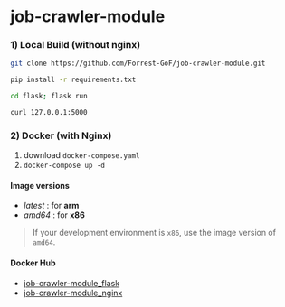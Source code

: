# job-crawler-module

### 1) Local Build (without nginx)
```sh 
git clone https://github.com/Forrest-GoF/job-crawler-module.git
```

```sh
pip install -r requirements.txt
```

```sh
cd flask; flask run
```

```sh
curl 127.0.0.1:5000
```


### 2) Docker (with Nginx)
1. download `docker-compose.yaml`
2. `docker-compose up -d`

#### Image versions
- _latest_ : for **arm**
- _amd64_ : for **x86**
  
> If your development environment is `x86`, use the image version of `amd64`.

#### Docker Hub
- [job-crawler-module_flask](https://hub.docker.com/repository/docker/rilac1/job-crawler-module_flask)
- [job-crawler-module_nginx](https://hub.docker.com/repository/docker/rilac1/job-crawler-module_nginx)

